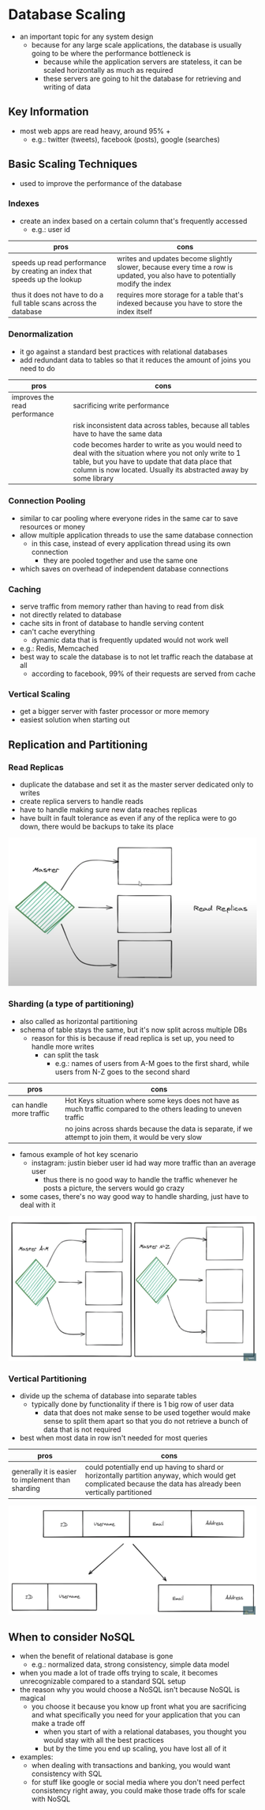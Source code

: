 # Database Scaling

- an important topic for any system design
  - because for any large scale applications, the database is usually going to be where the performance bottleneck is
    - because while the application servers are stateless, it can be scaled horizontally as much as required
    - these servers are going to hit the database for retrieving and writing of data

## Key Information

- most web apps are read heavy, around 95% +
  - e.g.: twitter (tweets), facebook (posts), google (searches)

## Basic Scaling Techniques

- used to improve the performance of the database

### Indexes

- create an index based on a certain column that's frequently accessed
  - e.g.: user id

| pros                                                                      | cons                                                                                                                          |
| ------------------------------------------------------------------------- | ----------------------------------------------------------------------------------------------------------------------------- |
| speeds up read performance by creating an index that speeds up the lookup | writes and updates become slightly slower, because every time a row is updated, you also have to potentially modify the index |
| thus it does not have to do a full table scans across the database        | requires more storage for a table that's indexed because you have to store the index itself                                   |

### Denormalization

- it go against a standard best practices with relational databases
- add redundant data to tables so that it reduces the amount of joins you need to do

| pros                          | cons                                                                                                                                                                                                                          |
| ----------------------------- | ----------------------------------------------------------------------------------------------------------------------------------------------------------------------------------------------------------------------------- |
| improves the read performance | sacrificing write performance                                                                                                                                                                                                 |
|                               | risk inconsistent data across tables, because all tables have to have the same data                                                                                                                                           |
|                               | code becomes harder to write as you would need to deal with the situation where you not only write to 1 table, but you have to update that data place that column is now located. Usually its abstracted away by some library |

### Connection Pooling

- similar to car pooling where everyone rides in the same car to save resources or money
- allow multiple application threads to use the same database connection
  - in this case, instead of every application thread using its own connection
    - they are pooled together and use the same one
- which saves on overhead of independent database connections

### Caching

- serve traffic from memory rather than having to read from disk
- not directly related to database
- cache sits in front of database to handle serving content
- can't cache everything
  - dynamic data that is frequently updated would not work well
- e.g.: Redis, Memcached
- best way to scale the database is to not let traffic reach the database at all
  - according to facebook, 99% of their requests are served from cache

### Vertical Scaling

- get a bigger server with faster processor or more memory
- easiest solution when starting out

## Replication and Partitioning

### Read Replicas

- duplicate the database and set it as the master server dedicated only to writes
- create replica servers to handle reads
- have to handle making sure new data reaches replicas
- have built in fault tolerance as even if any of the replica were to go down, there would be backups to take its place

![alt text](https://github.com/reshinto/Basic_technologies_revision/raw/master/interviewPrep/system_design/images/replicas.png "replicas")

### Sharding (a type of partitioning)

- also called as horizontal partitioning
- schema of table stays the same, but it's now split across multiple DBs
  - reason for this is because if read replica is set up, you need to handle more writes
    - can split the task
      - e.g.: names of users from A-M goes to the first shard, while users from N-Z goes to the second shard

| pros                    | cons                                                                                                              |
| ----------------------- | ----------------------------------------------------------------------------------------------------------------- |
| can handle more traffic | Hot Keys situation where some keys does not have as much traffic compared to the others leading to uneven traffic |
|                         | no joins across shards because the data is separate, if we attempt to join them, it would be very slow            |

- famous example of hot key scenario
  - instagram: justin bieber user id had way more traffic than an average user
    - thus there is no good way to handle the traffic whenever he posts a picture, the servers would go crazy
- some cases, there's no way good way to handle sharding, just have to deal with it

![alt text](https://github.com/reshinto/Basic_technologies_revision/raw/master/interviewPrep/system_design/images/sharding.png "sharding")

### Vertical Partitioning

- divide up the schema of database into separate tables
  - typically done by functionality if there is 1 big row of user data
    - data that does not make sense to be used together would make sense to split them apart so that you do not retrieve a bunch of data that is not required
- best when most data in row isn't needed for most queries

| pros                                              | cons                                                                                                                                                            |
| ------------------------------------------------- | --------------------------------------------------------------------------------------------------------------------------------------------------------------- |
| generally it is easier to implement than sharding | could potentially end up having to shard or horizontally partition anyway, which would get complicated because the data has already been vertically partitioned |

![alt text](https://github.com/reshinto/Basic_technologies_revision/raw/master/interviewPrep/system_design/images/verticalPartitioning.png "Vertical Partitioning")

## When to consider NoSQL

- when the benefit of relational database is gone
  - e.g.: normalized data, strong consistency, simple data model
- when you made a lot of trade offs trying to scale, it becomes unrecognizable compared to a standard SQL setup
- the reason why you would choose a NoSQL isn't because NoSQL is magical
  - you choose it because you know up front what you are sacrificing and what specifically you need for your application that you can make a trade off
    - when you start of with a relational databases, you thought you would stay with all the best practices
    - but by the time you end up scaling, you have lost all of it
- examples:
  - when dealing with transactions and banking, you would want consistency with SQL
  - for stuff like google or social media where you don't need perfect consistency right away, you could make those trade offs for scale with NoSQL
